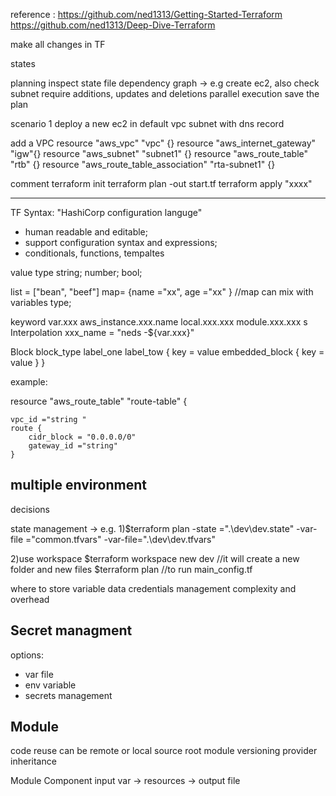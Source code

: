 reference :
https://github.com/ned1313/Getting-Started-Terraform 
https://github.com/ned1313/Deep-Dive-Terraform 

make all changes in TF

states

planning
    inspect state file 
    dependency graph -> e.g create ec2, also check subnet require
    additions, updates and deletions
    parallel execution
    save the plan
    


scenario 1 deploy a new ec2 in default vpc subnet with dns record

add a VPC
resource "aws_vpc" "vpc" {}
resource "aws_internet_gateway" "igw"{}
resource "aws_subnet" "subnet1" {}
resource "aws_route_table" "rtb" {}
resource "aws_route_table_association" "rta-subnet1" {}


comment
terraform init
terraform plan -out start.tf
terraform apply "xxxx"

----
TF Syntax:
"HashiCorp configuration languge" 
- human readable and editable; 
- support configuration syntax and expressions; 
- conditionals, functions, tempaltes

value type
string; number; bool; 
<!-- list & map return as array put in the position or key value -->
list = ["bean", "beef"]
map= {name ="xx", age ="xx" } //map can mix with variables type; 


keyword
var.xxx
aws_instance.xxx.name
local.xxx.xxx
module.xxx.xxx
s
Interpolation
xxx_name = "neds -${var.xxx}"


Block
block_type  label_one label_tow {
    key = value
    embedded_block {
        key = value
    }
}

example:
<!--      service type;     lias refer to -->
resource "aws_route_table" "route-table" {
<!-- which vpc the route table attched to  -->
    vpc_id ="string "
    route {
        cidr_block = "0.0.0.0/0"
        gateway_id ="string"
    }


## multiple environment
decisions

state management ->
e.g.
1)$terraform plan -state =".\dev\dev.state"
    -var-file ="common.tfvars"
    -var-file=".\dev\dev.tfvars"

2)use workspace
$terraform workspace new dev  //it will create a new folder and new files 
$terraform plan  //to run main_config.tf

where to store variable data
credentials management
complexity and overhead

## Secret managment
options:
- var file
- env variable
- secrets management

## Module
code reuse
can be remote or local source
root module
versioning
provider inheritance 

Module Component
input var -> resources -> output file
